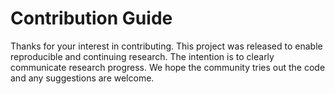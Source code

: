 # Contribution Guide

Thanks for your interest in contributing. This project was released to enable reproducible and continuing research. The intention is to clearly communicate research progress. We hope the community tries out the code and any suggestions are welcome.
